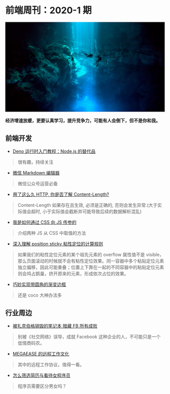 # 前端周刊：2020-1 期

[![](/img/bing/20200304.png?imageView2/2/w/960)](https://cn.bing.com/search?q=潜水员)

**经济增速放缓，更要认真学习，提升竞争力，可能有人会倒下，但不是你和我。**

## 前端开发

- [Deno 运行时入门教程：Node.js 的替代品](http://www.ruanyifeng.com/blog/2020/01/deno-intro.html)

> 很有趣，持续关注

- [微信 Markdown 编辑器](https://doocs.github.io/md/)

> 微信公众号运营必备

- [用了这么久 HTTP, 你是否了解 Content-Length?](https://blog.piaoruiqing.com/2019/09/08/do-you-know-content-length/)

> Content-Length 如果存在且生效, 必须是正确的, 否则会发生异常.(大于实际值会超时, 小于实际值会截断并可能导致后续的数据解析混乱)

- [我是如何通过 CSS 向 JS 传参的](https://www.zhangxinxu.com/wordpress/2020/02/css-params-to-js/)

> 介绍两种 JS 从 CSS 中取值的方法

- [深入理解 position sticky 粘性定位的计算规则](https://www.zhangxinxu.com/wordpress/2020/03/position-sticky-rules/)

> 如果我们的粘性定位元素的某个祖先元素的 overflow 属性值不是 visible，那么页面滚动的时候就不会有粘性定位效果。同一容器中多个粘贴定位元素独立偏移，因此可能重叠；位置上下靠在一起的不同容器中的粘贴定位元素则会鸠占鹊巢，挤开原来的元素，形成依次占位的效果。

- [巧妙实现带圆角的渐变边框](https://www.cnblogs.com/coco1s/p/12321837.html)

> 还是 coco 大神办法多

## 行业周边

- [被扎克伯格销毁的笔记本 暗藏 FB 所有成败](https://www.cnbeta.com/articles/tech/955733.htm)

> 别被《社交网络》误导，成就 Facebook 这种企业的人，不可能只是一个低情商码农。

- [MEGAEASE 的远程工作文化](https://coolshell.cn/articles/20765.html)

> 其中的远程工作协议，值得一看。

- [怎么筛选简历与看待女程序员](https://www.yuque.com/iscott/tl/gkrtww)

> 程序员需要区分男女吗？
